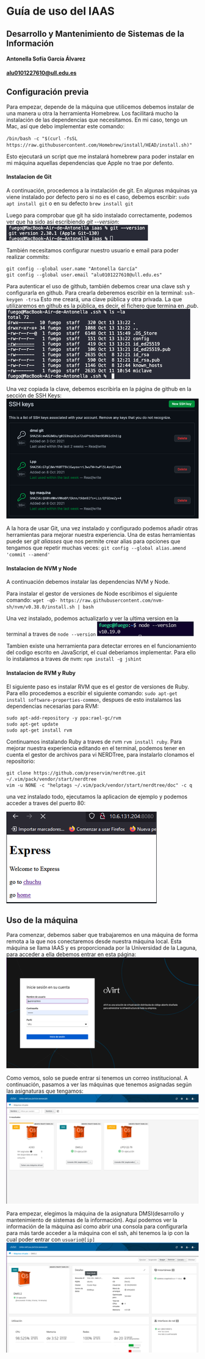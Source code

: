# Guía de uso del IAAS
## Desarrollo y Mantenimiento de Sistemas de la Información
#### Antonella Sofía García Álvarez
#### alu0101227610@ull.edu.es

## Configuración previa

Para empezar, depende de la máquina que utilicemos debemos instalar de una manera u otra la herramienta Homebrew. Los facilitará mucho la instalación de las dependencias que necesitamos. En mi caso, tengo un Mac, así que debo implementar este comando:

`/bin/bash -c "$(curl -fsSL https://raw.githubusercontent.com/Homebrew/install/HEAD/install.sh)"`

Esto ejecutará un script que me instalará homebrew para poder instalar en mi máquina aquellas dependencias que Apple no trae por defento.

#### Instalacion de Git

A continuación, procedemos a la instalación de git. En algunas máquinas ya viene instalado por defecto pero si no es el caso, debemos escribir:
`sudo apt install git` o en su defecto `brew install git`

Luego para comprobar que git ha sido instalado correctamente, podemos ver que ha sido así escribiendo _git --version_:
![imagen4](4.png)

También necesitamos configurar nuestro usuario e email para poder realizar commits:
~~~
git config --global user.name "Antonella García"
git config --global user.email "alu0101227610@ull.edu.es"
~~~
Para autenticar el uso de github, también debemos crear una clave ssh y configurarla en github. Para crearla deberemos escribir en la terminal:
`ssh-keygen -trsa`
Esto me creará, una clave pública y otra privada. La que utilizaremos en github es la pública, es decir, el fichero que termina en _.pub_.
![imagen5](5.png)

Una vez copiada la clave, debemos escribirla en la página de github en la sección de SSH Keys:
![imagen6](6.png)

A la hora de usar Git, una vez instalado y configurado podemos añadir otras herramientas para mejorar nuestra experiencia. Una de estas herramientas puede ser _git aliasses_ que nos permite crear alias para opciones que tengamos que repetir muchas veces: 
`git config --global alias.amend 'commit --amend'`

#### Instalacion de NVM y Node

A continuación debemos instalar las dependencias NVM y Node. 

Para instalar el gestor de versiones de Node escribimos el siguiente comando:
`wget -qO- https://raw.githubusercontent.com/nvm-sh/nvm/v0.38.0/install.sh | bash`

Una vez instalado, podemos actualizarlo y ver la ultima version en la terminal a traves de `node --version`
![imagen8](8.png)

Tambien existe una herramienta para detectar errores en el funcionamiento del codigo escrito en JavaScript, el cual deberiamos implementar. Para ello lo instalamos a traves de nvm:
`npm install -g jshint`

#### Instalacion de RVM y Ruby

El siguiente paso es instalar RVM que es el gestor de versiones de Ruby. Para ello procedemos a escribir el siguiente comando: `sudo apt-get install software-properties-common`, despues de esto instalamos las dependencias necesarias para RVM:
```
sudo apt-add-repository -y ppa:rael-gc/rvm
sudo apt-get update
sudo apt-get install rvm
```
Continuamos instalando Ruby a traves de rvm `rvm install ruby`. Para mejorar nuestra experiencia editando en el terminal, podemos tener en cuenta el gestor de archivos para vi NERDTree, para instalarlo clonamos el repositorio:
```
git clone https://github.com/preservim/nerdtree.git ~/.vim/pack/vendor/start/nerdtree 
vim -u NONE -c "helptags ~/.vim/pack/vendor/start/nerdtree/doc" -c q
```
una vez instalado todo, ejecutamos la aplicacion de ejemplo y podemos acceder a traves del puerto 80:

![imagen9](9.png)

## Uso de la máquina

Para comenzar, debemos saber que trabajaremos en una máquina de forma remota a la que nos conectaremos desde nuestra máquina local. Esta máquina se llama IAAS y es proporcionada por la Universidad de la Laguna, para acceder a ella debemos entrar en esta página:
![imagen1](1.png)

Como vemos, solo se puede entrar si tenemos un correo institucional. A continuación, pasamos a ver las máquinas que tenemos asignadas según las asignaturas que tengamos:
![imagen2](2.png)

Para empezar, elegimos la máquina de la asignatura DMSI(desarrollo y mantenimiento de sistemas de la información). Aquí podemos ver la información de la máquina así como abrir una consola para configurarla para más tarde acceder a la máquina con el ssh, ahi tenemos la ip con la cual poder entrar con `usuario@[ip]`
![imagen3](3.png)


